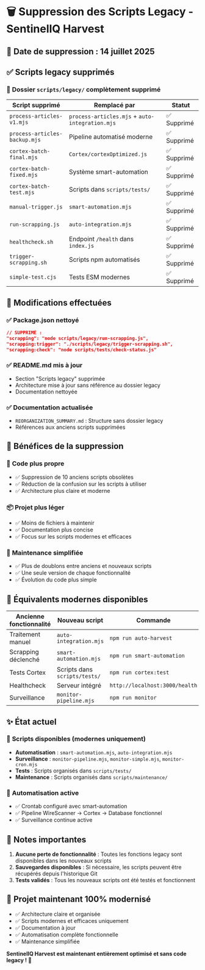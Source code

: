 # 🗑️ Suppression des Scripts Legacy - SentinelIQ Harvest

## 📅 **Date de suppression** : 14 juillet 2025

## ✅ **Scripts legacy supprimés**

### 📁 **Dossier `scripts/legacy/` complètement supprimé**

| Script supprimé               | Remplacé par                                    | Statut      |
| ----------------------------- | ----------------------------------------------- | ----------- |
| `process-articles-v1.mjs`     | `process-articles.mjs` + `auto-integration.mjs` | ✅ Supprimé |
| `process-articles-backup.mjs` | Pipeline automatisé moderne                     | ✅ Supprimé |
| `cortex-batch-final.mjs`      | `Cortex/cortexOptimized.js`                     | ✅ Supprimé |
| `cortex-batch-fixed.mjs`      | Système smart-automation                        | ✅ Supprimé |
| `cortex-batch-test.mjs`       | Scripts dans `scripts/tests/`                   | ✅ Supprimé |
| `manual-trigger.js`           | `smart-automation.mjs`                          | ✅ Supprimé |
| `run-scrapping.js`            | `auto-integration.mjs`                          | ✅ Supprimé |
| `healthcheck.sh`              | Endpoint `/health` dans `index.js`              | ✅ Supprimé |
| `trigger-scrapping.sh`        | Scripts npm automatisés                         | ✅ Supprimé |
| `simple-test.cjs`             | Tests ESM modernes                              | ✅ Supprimé |

## 🔧 **Modifications effectuées**

### ✅ **Package.json nettoyé**

```json
// SUPPRIMÉ :
"scrapping": "node scripts/legacy/run-scrapping.js",
"scrapping:trigger": "./scripts/legacy/trigger-scrapping.sh",
"scrapping:check": "node scripts/tests/check-status.js"
```

### ✅ **README.md mis à jour**

- Section "Scripts legacy" supprimée
- Architecture mise à jour sans référence au dossier legacy
- Documentation nettoyée

### ✅ **Documentation actualisée**

- `REORGANIZATION_SUMMARY.md` : Structure sans dossier legacy
- Références aux anciens scripts supprimées

## 🎯 **Bénéfices de la suppression**

### 🧹 **Code plus propre**

- ✅ Suppression de 10 anciens scripts obsolètes
- ✅ Réduction de la confusion sur les scripts à utiliser
- ✅ Architecture plus claire et moderne

### 📦 **Projet plus léger**

- ✅ Moins de fichiers à maintenir
- ✅ Documentation plus concise
- ✅ Focus sur les scripts modernes et efficaces

### 🚀 **Maintenance simplifiée**

- ✅ Plus de doublons entre anciens et nouveaux scripts
- ✅ Une seule version de chaque fonctionnalité
- ✅ Évolution du code plus simple

## 🔄 **Équivalents modernes disponibles**

| Ancienne fonctionnalité | Nouveau script                | Commande                       |
| ----------------------- | ----------------------------- | ------------------------------ |
| Traitement manuel       | `auto-integration.mjs`        | `npm run auto-harvest`         |
| Scrapping déclenché     | `smart-automation.mjs`        | `npm run smart-automation`     |
| Tests Cortex            | Scripts dans `scripts/tests/` | `npm run cortex:test`          |
| Healthcheck             | Serveur intégré               | `http://localhost:3000/health` |
| Surveillance            | `monitor-pipeline.mjs`        | `npm run monitor`              |

## ✨ **État actuel**

### 🎯 **Scripts disponibles (modernes uniquement)**

- **Automatisation** : `smart-automation.mjs`, `auto-integration.mjs`
- **Surveillance** : `monitor-pipeline.mjs`, `monitor-simple.mjs`, `monitor-cron.mjs`
- **Tests** : Scripts organisés dans `scripts/tests/`
- **Maintenance** : Scripts organisés dans `scripts/maintenance/`

### 🤖 **Automatisation active**

- ✅ Crontab configuré avec smart-automation
- ✅ Pipeline WireScanner → Cortex → Database fonctionnel
- ✅ Surveillance continue active

## 🚨 **Notes importantes**

1. **Aucune perte de fonctionnalité** : Toutes les fonctions legacy sont disponibles dans les nouveaux scripts
2. **Sauvegardes disponibles** : Si nécessaire, les scripts peuvent être récupérés depuis l'historique Git
3. **Tests validés** : Tous les nouveaux scripts ont été testés et fonctionnent

## 🎉 **Projet maintenant 100% modernisé**

- ✅ Architecture claire et organisée
- ✅ Scripts modernes et efficaces uniquement
- ✅ Documentation à jour
- ✅ Automatisation complète fonctionnelle
- ✅ Maintenance simplifiée

**SentinelIQ Harvest est maintenant entièrement optimisé et sans code legacy ! 🚀**
